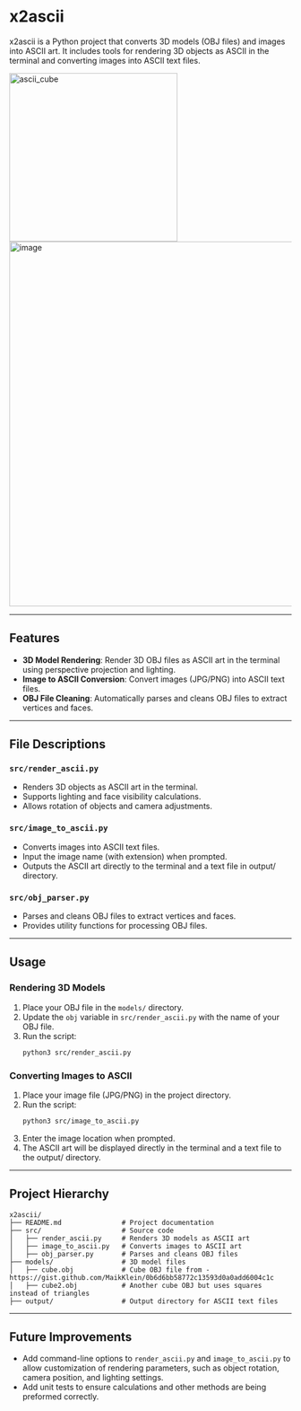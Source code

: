 # x2ascii

x2ascii is a Python project that converts 3D models (OBJ files) and images into ASCII art. It includes tools for rendering 3D objects as ASCII in the terminal and converting images into ASCII text files.

<img src="https://github.com/user-attachments/assets/e886bc03-a480-4845-895f-f8f832e1f0df" alt="ascii_cube" width="300" height="300">
<img width="650" alt="image" src="https://github.com/user-attachments/assets/bf9367cf-ef32-46a2-9e1d-d3b6004928ba" />

---

## Features

- **3D Model Rendering**: Render 3D OBJ files as ASCII art in the terminal using perspective projection and lighting.
- **Image to ASCII Conversion**: Convert images (JPG/PNG) into ASCII text files.
- **OBJ File Cleaning**: Automatically parses and cleans OBJ files to extract vertices and faces.

---

## File Descriptions

### `src/render_ascii.py`
- Renders 3D objects as ASCII art in the terminal.
- Supports lighting and face visibility calculations.
- Allows rotation of objects and camera adjustments.

### `src/image_to_ascii.py`
- Converts images into ASCII text files.
- Input the image name (with extension) when prompted.
- Outputs the ASCII art directly to the terminal and a text file in output/ directory.

### `src/obj_parser.py`
- Parses and cleans OBJ files to extract vertices and faces.
- Provides utility functions for processing OBJ files.

---

## Usage

### Rendering 3D Models
1. Place your OBJ file in the `models/` directory.
2. Update the `obj` variable in `src/render_ascii.py` with the name of your OBJ file.
3. Run the script:
   ```bash
   python3 src/render_ascii.py
   ```

### Converting Images to ASCII
1. Place your image file (JPG/PNG) in the project directory.
2. Run the script:
   ```bash
   python3 src/image_to_ascii.py
   ```
3. Enter the image location when prompted.
4. The ASCII art will be displayed directly in the terminal and a text file to the output/ directory.

---

## Project Hierarchy

```
x2ascii/
├── README.md               # Project documentation
├── src/                    # Source code
│   ├── render_ascii.py     # Renders 3D models as ASCII art
│   ├── image_to_ascii.py   # Converts images to ASCII art
│   ├── obj_parser.py       # Parses and cleans OBJ files
├── models/                 # 3D model files
│   ├── cube.obj            # Cube OBJ file from - https://gist.github.com/MaikKlein/0b6d6bb58772c13593d0a0add6004c1c
│   ├── cube2.obj           # Another cube OBJ but uses squares instead of triangles
├── output/                 # Output directory for ASCII text files
```

---

## Future Improvements
- Add command-line options to `render_ascii.py` and `image_to_ascii.py` to allow customization of rendering parameters, such as object rotation, camera position, and lighting settings.
- Add unit tests to ensure calculations and other methods are being preformed correctly.

